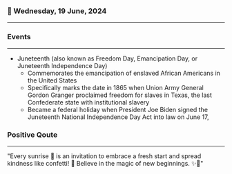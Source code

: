 ### 📅 Wednesday, 19 June, 2024
------
### Events
------
- Juneteenth (also known as Freedom Day, Emancipation Day, or Juneteenth Independence Day)
  - Commemorates the emancipation of enslaved African Americans in the United States
  - Specifically marks the date in 1865 when Union Army General Gordon Granger proclaimed freedom for slaves in Texas, the last Confederate state with institutional slavery
  - Became a federal holiday when President Joe Biden signed the Juneteenth National Independence Day Act into law on June 17, 
### Positive Qoute
------
"Every sunrise 🌅 is an invitation to embrace a fresh start and spread kindness like confetti! 🎉 Believe in the magic of new beginnings. ✨🌱"
